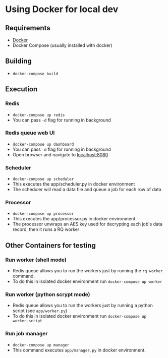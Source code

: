 # Using Docker for local dev

## Requirements
* [Docker](https://docs.docker.com/engine/installation/)
* Docker Compose (usually installed with docker)

## Building
* `docker-compose build`


## Execution
### Redis
* `docker-compose up redis`
* You can pass `-d` flag for running in background

### Redis queue web UI
* `docker-compose up dashboard`
* You can pass `-d` flag for running in background
* Open browser and navigate to [localhost:8080](http://localhost:8080)

### Scheduler
* `docker-compose up scheduler`
* This executes the app/scheduler.py in docker environment
* The scheduler will read a data file and queue a job for each row of data

### Processor
* `docker-compose up processor`
* This executes the app/processor.py in docker environment
* The processor unwraps an AES key used for decrypting each job's data record, then it runs a RQ worker

## Other Containers for testing

### Run worker (shell mode)
* Redis queue allows you to run the workers just by running the `rq worker` command.
* To do this in isolated docker environment run `docker-compose up worker`

### Run worker (python scrypt mode)
* Redis queue allows you to run the workers just by running a python script (see `app/worker.py`)
* To do this in isolated docker environment run `docker-compose up worker-script`

### Run job manager
* `docker-compose up manager`
* This command executes `app/manager.py` in docker environment.